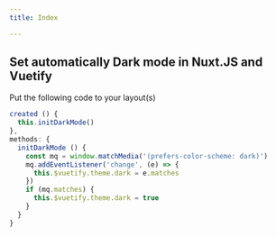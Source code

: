 ```yaml
---
title: Index

---
```

## Set automatically Dark mode in Nuxt.JS and Vuetify

Put the following code to your layout(s)

```javascript
created () {
  this.initDarkMode()
},
methods: {
  initDarkMode () {
    const mq = window.matchMedia('(prefers-color-scheme: dark)')
    mq.addEventListener('change', (e) => {
      this.$vuetify.theme.dark = e.matches
    })
    if (mq.matches) {
      this.$vuetify.theme.dark = true
    }
  }
}
```